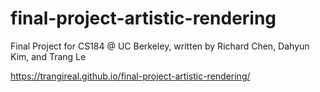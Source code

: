 # final-project-artistic-rendering
Final Project for CS184 @ UC Berkeley, written by Richard Chen, Dahyun Kim, and Trang Le

https://trangireal.github.io/final-project-artistic-rendering/
